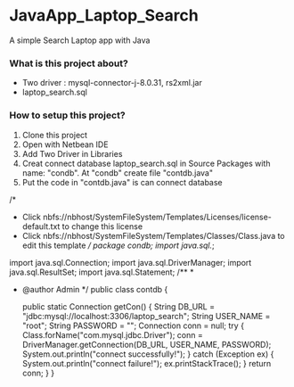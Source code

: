 # JavaApp_Laptop_Search
A simple Search Laptop app with Java

### What is this project about?
- Two driver : mysql-connector-j-8.0.31, rs2xml.jar
- laptop_search.sql

### How to setup this project?
1. Clone this project
2. Open with Netbean IDE
3. Add Two Driver in Libraries
4. Creat connect database laptop_search.sql in Source Packages with name: "condb". At "condb" create file "contdb.java"
5. Put the code in "contdb.java" is can connect database

/*
 * Click nbfs://nbhost/SystemFileSystem/Templates/Licenses/license-default.txt to change this license
 * Click nbfs://nbhost/SystemFileSystem/Templates/Classes/Class.java to edit this template
 */
package condb;
import java.sql.*;

import java.sql.Connection;
import java.sql.DriverManager;
import java.sql.ResultSet;
import java.sql.Statement;
/**
 *
 * @author Admin
 */
public class contdb {

    public static Connection getCon()
    {
         String DB_URL = "jdbc:mysql://localhost:3306/laptop_search";
         String USER_NAME = "root";
         String PASSWORD = "";
        Connection conn = null;
        try {
            Class.forName("com.mysql.jdbc.Driver");
            conn = DriverManager.getConnection(DB_URL, USER_NAME, PASSWORD);
            System.out.println("connect successfully!");
        } catch (Exception ex) {
            System.out.println("connect failure!");
            ex.printStackTrace();
        }
        return conn;
    }
}

